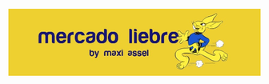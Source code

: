 ![Portada mercadoLiebre](https://github.com/maxiassel/ImagenesReadMe/blob/3c299c46d9233035802ae8451015866b6245517a/ml1.jpg)
